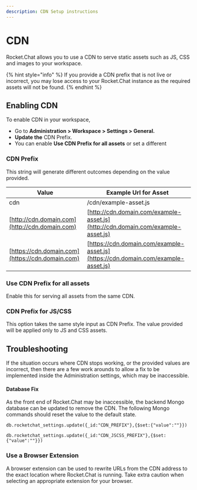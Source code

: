 ```yaml
---
description: CDN Setup instructions
---
```


# CDN

Rocket.Chat allows you to use a CDN to serve static assets such as JS, CSS and images to your workspace.

{% hint style="info" %}
If you provide a CDN prefix that is not live or incorrect, you may lose access to your Rocket.Chat instance as the required assets will not be found.
{% endhint %}

## Enabling CDN

To enable CDN in your workspace,

* Go to **Administration > Workspace > Settings > General.**
* **Update the** CDN Prefix.
* You can enable **Use CDN Prefix for all assets** or set a different&#x20;

### CDN Prefix

This string will generate different outcomes depending on the value provided.

| Value                                            | Example Url for Asset                                                              |
| ------------------------------------------------ | ---------------------------------------------------------------------------------- |
| cdn                                              | /cdn/example-asset.js                                                              |
| [http://cdn.domain.com](http://cdn.domain.com)   | [http://cdn.domain.com/example-asset.js](http://cdn.domain.com/example-asset.js)   |
| [https://cdn.domain.com](https://cdn.domain.com) | [https://cdn.domain.com/example-asset.js](https://cdn.domain.com/example-asset.js) |

### Use CDN Prefix for all assets

Enable this for serving all assets from the same CDN.

### CDN Prefix for JS/CSS

This option takes the same style input as CDN Prefix. The value provided will be applied only to JS and CSS assets.

## Troubleshooting

If the situation occurs where CDN stops working, or the provided values are incorrect, then there are a few work arounds to allow a fix to be implemented inside the Administration settings, which may be inaccessible.

#### Database Fix

As the front end of Rocket.Chat may be inaccessible, the backend Mongo database can be updated to remove the CDN. The following Mongo commands should reset the value to the default state.

```
db.rocketchat_settings.update({_id:"CDN_PREFIX"},{$set:{"value":""}})
```

```
db.rocketchat_settings.update({_id:"CDN_JSCSS_PREFIX"},{$set:{"value":""}})
```

### Use a Browser Extension

A browser extension can be used to rewrite URLs from the CDN address to the exact location where Rocket.Chat is running. Take extra caution when selecting an appropriate extension for your browser.

